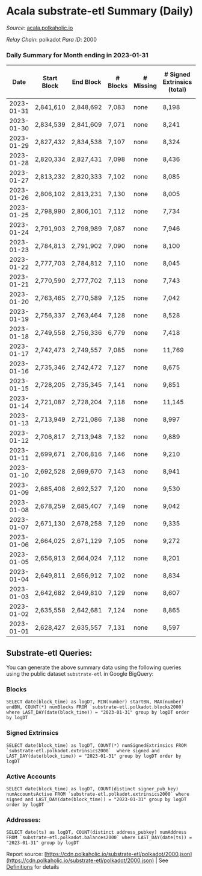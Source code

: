 # Acala substrate-etl Summary (Daily)

_Source_: [acala.polkaholic.io](https://acala.polkaholic.io)

*Relay Chain*: polkadot
*Para ID*: 2000



### Daily Summary for Month ending in 2023-01-31


| Date | Start Block | End Block | # Blocks | # Missing | # Signed Extrinsics (total) | # Active Accounts | # Addresses with Balances | # Events | # Transfers | # XCM Transfers In | # XCM Transfers Out |
| ---- | ----------- | --------- | -------- | --------- | --------------------------- | ----------------- | ------------------------- | -------- | ----------- | ------------------ | ------------------- |
| 2023-01-31 | 2,841,610 | 2,848,692 | 7,083 | none  | 8,198 | 452 | 167,583 | 88,080 | 1,230 ($1,300,915.11) | 69 ($47,693.94) | 86 ($98,874.34) |
| 2023-01-30 | 2,834,539 | 2,841,609 | 7,071 | none  | 8,241 | 516 | 167,545 | 88,974 | 1,460 ($479,221.75) | 86 ($34,970.14) | 102 ($47,055.67) |
| 2023-01-29 | 2,827,432 | 2,834,538 | 7,107 | none  | 8,324 | 541 | 167,520 | 90,092 | 1,578 ($377,032.68) | 82 ($52,195.61) | 96 ($72,098.38) |
| 2023-01-28 | 2,820,334 | 2,827,431 | 7,098 | none  | 8,436 | 471 | 167,486 | 90,803 | 1,761 ($791,940.43) | 78 ($66,916.19) | 106 ($120,599.99) |
| 2023-01-27 | 2,813,232 | 2,820,333 | 7,102 | none  | 8,085 | 446 | 167,456 | 88,699 | 1,576 ($446,233.52) | 71 ($16,402.53) | 115 ($41,545.37) |
| 2023-01-26 | 2,806,102 | 2,813,231 | 7,130 | none  | 8,005 | 463 | 167,431 | 89,023 | 1,663 ($426,024.18) | 80 ($15,552.37) | 152 ($92,115.15) |
| 2023-01-25 | 2,798,990 | 2,806,101 | 7,112 | none  | 7,734 | 425 | 167,395 | 86,294 | 1,435 ($394,291.87) | 62 ($54,833.95) | 77 ($35,398.74) |
| 2023-01-24 | 2,791,903 | 2,798,989 | 7,087 | none  | 7,946 | 502 | 167,363 | 87,758 | 1,546 ($4,596,746.97) | 90 ($68,659.35) | 110 ($102,816.09) |
| 2023-01-23 | 2,784,813 | 2,791,902 | 7,090 | none  | 8,100 | 556 | 167,326 | 89,942 | 2,018 ($1,171,340.15) | 73 ($41,365.79) | 130 ($312,601.17) |
| 2023-01-22 | 2,777,703 | 2,784,812 | 7,110 | none  | 8,045 | 557 | 167,293 | 90,032 | 1,982 ($597,275.98) | 108 ($107,754.71) | 123 ($103,038.57) |
| 2023-01-21 | 2,770,590 | 2,777,702 | 7,113 | none  | 7,743 | 537 | 167,245 | 87,638 | 1,724 ($478,844.77) | 72 ($28,134.39) | 95 ($119,988.17) |
| 2023-01-20 | 2,763,465 | 2,770,589 | 7,125 | none  | 7,042 | 414 | 167,179 | 84,033 | 1,456 ($601,516.30) | 78 ($128,111.08) | 99 ($117,117.45) |
| 2023-01-19 | 2,756,337 | 2,763,464 | 7,128 | none  | 8,528 | 448 | 167,145 | 106,725 | 2,294 ($440,290.83) | 69 ($28,518.94) | 57 ($59,846.77) |
| 2023-01-18 | 2,749,558 | 2,756,336 | 6,779 | none  | 7,418 | 426 | 167,119 | 96,044 | 1,329 ($308,268.57) | 51 ($10,642.69) | 88 ($34,830.37) |
| 2023-01-17 | 2,742,473 | 2,749,557 | 7,085 | none  | 11,769 | 531 | 167,082 | 130,776 | 5,930 ($548,972.80) | 90 ($55,718.85) | 109 ($57,695.82) |
| 2023-01-16 | 2,735,346 | 2,742,472 | 7,127 | none  | 8,675 | 508 | 167,035 | 116,131 | 1,822 ($576,924.85) | 80 ($31,816.71) | 101 ($70,909.87) |
| 2023-01-15 | 2,728,205 | 2,735,345 | 7,141 | none  | 9,851 | 512 | 166,994 | 134,397 | 2,235 ($487,776.00) | 99 ($59,516.67) | 123 ($42,663.25) |
| 2023-01-14 | 2,721,087 | 2,728,204 | 7,118 | none  | 11,145 | 596 | 166,934 | 145,712 | 3,934 ($1,197,418.93) | 169 ($111,488.56) | 202 ($202,558.05) |
| 2023-01-13 | 2,713,949 | 2,721,086 | 7,138 | none  | 8,997 | 456 | 166,882 | 124,316 | 1,687 ($402,392.95) | 84 ($34,912.81) | 108 ($32,666.58) |
| 2023-01-12 | 2,706,817 | 2,713,948 | 7,132 | none  | 9,889 | 473 | 166,833 | 134,799 | 2,394 ($1,744,436.35) | 134 ($156,187.39) | 136 ($187,448.78) |
| 2023-01-11 | 2,699,671 | 2,706,816 | 7,146 | none  | 9,210 | 443 | 166,784 | 129,579 | 1,784 ($280,878.84) | 116 ($44,369.58) | 125 ($69,055.35) |
| 2023-01-10 | 2,692,528 | 2,699,670 | 7,143 | none  | 8,941 | 431 | 166,752 | 126,822 | 1,431 ($270,665.10) | 105 ($44,894.69) | 109 ($43,169.75) |
| 2023-01-09 | 2,685,408 | 2,692,527 | 7,120 | none  | 9,530 | 443 | 166,707 | 132,301 | 2,261 ($446,488.60) | 145 ($61,256.48) | 158 ($94,621.92) |
| 2023-01-08 | 2,678,259 | 2,685,407 | 7,149 | none  | 9,042 | 402 | 166,674 | 127,698 | 1,972 ($484,764.99) | 157 ($108,704.69) | 174 ($126,243.99) |
| 2023-01-07 | 2,671,130 | 2,678,258 | 7,129 | none  | 9,335 | 403 | 166,641 | 131,170 | 2,046 ($416,966.56) | 190 ($60,076.46) | 189 ($44,344.98) |
| 2023-01-06 | 2,664,025 | 2,671,129 | 7,105 | none  | 9,272 | 522 | 166,598 | 130,284 | 2,480 ($1,378,100.56) | 187 ($65,642.83) | 254 ($174,361.37) |
| 2023-01-05 | 2,656,913 | 2,664,024 | 7,112 | none  | 8,201 | 362 | 166,508 | 118,298 | 1,411 ($350,278.88) | 73 ($99,352.82) | 86 ($69,651.72) |
| 2023-01-04 | 2,649,811 | 2,656,912 | 7,102 | none  | 8,834 | 414 | 166,482 | 126,714 | 1,657 ($235,253.67) | 67 ($38,917.31) | 106 ($58,620.74) |
| 2023-01-03 | 2,642,682 | 2,649,810 | 7,129 | none  | 8,607 | 370 | 166,450 | 124,493 | 1,314 ($1,524,364.85) | 58 ($15,407.53) | 87 ($25,561.09) |
| 2023-01-02 | 2,635,558 | 2,642,681 | 7,124 | none  | 8,865 | 437 | 166,426 | 127,973 | 1,854 ($314,554.88) | 111 ($36,147.86) | 144 ($60,366.35) |
| 2023-01-01 | 2,628,427 | 2,635,557 | 7,131 | none  | 8,597 | 348 | 166,399 | 124,990 | 1,471 ($567,813.31) | 81 ($40,674.97) | 86 ($76,857.84) |

## Substrate-etl Queries:
You can generate the above summary data using the following queries using the public dataset `substrate-etl` in Google BigQuery:


### Blocks
```
SELECT date(block_time) as logDT, MIN(number) startBN, MAX(number) endBN, COUNT(*) numBlocks FROM `substrate-etl.polkadot.blocks2000`  where LAST_DAY(date(block_time)) = "2023-01-31" group by logDT order by logDT
```


### Signed Extrinsics
```
SELECT date(block_time) as logDT, COUNT(*) numSignedExtrinsics FROM `substrate-etl.polkadot.extrinsics2000`  where signed and LAST_DAY(date(block_time)) = "2023-01-31" group by logDT order by logDT
```


### Active Accounts
```
SELECT date(block_time) as logDT, COUNT(distinct signer_pub_key) numAccountsActive FROM `substrate-etl.polkadot.extrinsics2000` where signed and LAST_DAY(date(block_time)) = "2023-01-31" group by logDT order by logDT
```


### Addresses:
```
SELECT date(ts) as logDT, COUNT(distinct address_pubkey) numAddress FROM `substrate-etl.polkadot.balances2000` where LAST_DAY(date(ts)) = "2023-01-31" group by logDT
```



Report source: [https://cdn.polkaholic.io/substrate-etl/polkadot/2000.json](https://cdn.polkaholic.io/substrate-etl/polkadot/2000.json) | See [Definitions](/DEFINITIONS.md) for details
